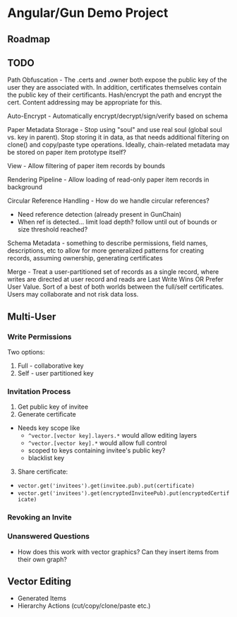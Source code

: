 # Angular/Gun Demo Project

## Roadmap

## TODO

Path Obfuscation - The .certs and .owner both expose the public key of the user they are associated with. In addition, certificates themselves contain the public key of their certificants. Hash/encrypt the path and encrypt the cert. Content addressing may be appropriate for this.

Auto-Encrypt - Automatically encrypt/decrypt/sign/verify based on schema

Paper Metadata Storage - Stop using "soul" and use real soul (global soul vs. key in parent). Stop storing it in data, as that needs additional filtering on clone() and copy/paste type operations. Ideally, chain-related metadata may be stored on paper item prototype itself?

View - Allow filtering of paper item records by bounds

Rendering Pipeline - Allow loading of read-only paper item records in background

Circular Reference Handling - How do we handle circular references?

- Need reference detection (already present in GunChain)
- When ref is detected... limit load depth? follow until out of bounds or size threshold reached?

Schema Metadata - something to describe permissions, field names, descriptions, etc to allow for more generalized patterns for creating records, assuming ownership, generating certificates

Merge - Treat a user-partitioned set of records as a single record, where writes are directed at user record and reads are Last Write Wins OR Prefer User Value. Sort of a best of both worlds between the full/self certificates. Users may collaborate and not risk data loss.

## Multi-User

### Write Permissions

Two options:

1. Full - collaborative key
2. Self - user partitioned key

### Invitation Process

1. Get public key of invitee
2. Generate certificate

- Needs key scope like
  - `^vector.[vector key].layers.*` would allow editing layers
  - `^vector.[vector key].*` would allow full control
  - scoped to keys containing invitee's public key?
  - blacklist key

3. Share certificate:

- `vector.get('invitees').get(invitee.pub).put(certificate)`
- `vector.get('invitees').get(encryptedInviteePub).put(encryptedCertificate)`

### Revoking an Invite

### Unanswered Questions

- How does this work with vector graphics? Can they insert items from their own graph?

## Vector Editing

- Generated Items
- Hierarchy Actions (cut/copy/clone/paste etc.)
